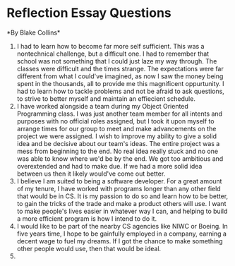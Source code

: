 <h1> Reflection Essay Questions </h1>
*By Blake Collins*

1.  I had to learn how to become far more self sufficient. This was a nontechnical challenge, but a difficult one. I had to remember that school was not something that I could just laze my way through. The classes were difficult and the times strange. The expectations were far different from what I could've imagined, as now I saw the money being spent in the thousands, all to provide me this magnificent oppurtunity. I had to learn how to tackle problems and not be afraid to ask questions, to strive to better myself and maintain an effiecient schedule.
2.  I have worked alongside a team during my Object Oriented Programming class. I was just another team member for all intents and purposes with no official roles assigned, but I took it upon myself to arrange times for our group to meet and make advancements on the project we were assigned. I wish to improve my ability to give a solid idea and be decisive about our team's ideas. The entire project was a mess from beginning to the end. No real idea really stuck and no one was able to know where we'd be by the end. We got too ambitious and overextended and had to make due. If we had a more solid idea between us then it likely would've come out better.
3.  I believe I am suited to being a software developer. For a great amount of my tenure, I have worked with programs longer than any other field that would be in CS. It is my passion to do so and learn how to be better, to gain the tricks of the trade and make a product others will use. I want to make people's lives easier in whatever way I can, and helping to build a more efficient program is how I intend to do it.
4.  I would like to be part of the nearby CS agencies like NIWC or Boeing. In five years time, I hope to be gainfully employed in a company, earning a decent wage to fuel my dreams. If I got the chance to make something other people would use, then that would be ideal.
5.   
